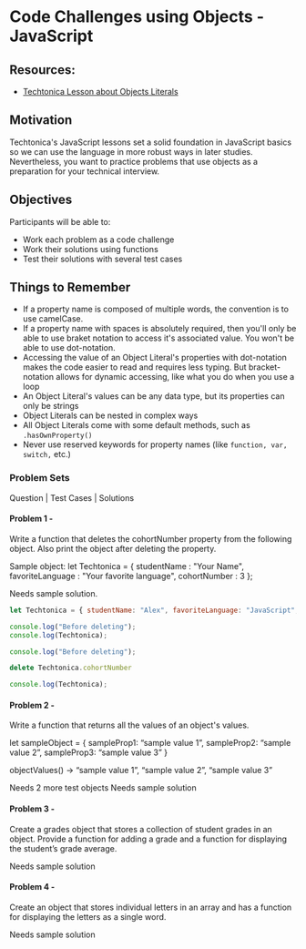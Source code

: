 # Code Challenges using Objects - JavaScript

## Resources:

- [Techtonica Lesson about Objects Literals](https://github.com/Techtonica/curriculum/blob/main/javascript/javascript-6-object-literals.md)

## Motivation

Techtonica's JavaScript lessons set a solid foundation in JavaScript basics so we can use the language in more robust ways in later studies. Nevertheless, you want to practice problems that use objects as a preparation for your technical interview.

## Objectives

Participants will be able to:

- Work each problem as a code challenge
- Work their solutions using functions
- Test their solutions with several test cases

## Things to Remember

- If a property name is composed of multiple words, the convention is to use camelCase.
- If a property name with spaces is absolutely required, then you'll only be able to use braket notation to access it's associated value. You won't be able to use dot-notation.
- Accessing the value of an Object Literal's properties with dot-notation makes the code easier to read and requires less typing. But bracket-notation allows for dynamic accessing, like what you do when you use a loop
- An Object Literal's values can be any data type, but its properties can only be strings
- Object Literals can be nested in complex ways
- All Object Literals come with some default methods, such as `.hasOwnProperty()`
- Never use reserved keywords for property names (like `function, var, switch,` etc.)

### Problem Sets

Question | Test Cases | Solutions

#### Problem 1 -

Write a function that deletes the cohortNumber property from the following object. Also print the object after deleting the property.

Sample object:
let Techtonica = {
studentName : "Your Name",
favoriteLanguage : "Your favorite language",
cohortNumber : 3 };

Needs sample solution.

```javascript
let Techtonica = { studentName: "Alex", favoriteLanguage: "JavaScript", cohortNumber: 5 };

console.log("Before deleting");
console.log(Techtonica);

console.log("Before deleting");

delete Techtonica.cohortNumber

console.log(Techtonica);
```

#### Problem 2 -

Write a function that returns all the values of an object's values.

let sampleObject = {
sampleProp1: “sample value 1”,
sampleProp2: “sample value 2”,
sampleProp3: “sample value 3”
}

objectValues() → “sample value 1”, “sample value 2”, “sample value 3”

Needs 2 more test objects
Needs sample solution

#### Problem 3 -

Create a grades object that stores a collection of student grades in an object. Provide a function for adding a grade and a function for displaying the student’s grade average.

Needs sample solution

#### Problem 4 -

Create an object that stores individual letters in an array and has a function for displaying the letters as a single word.

Needs sample solution
